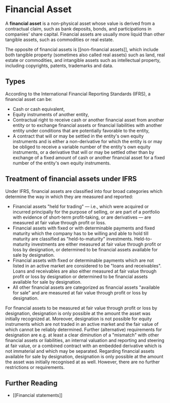 # Financial Asset

A **financial asset** is a non-physical asset whose value is derived from a contractual claim, such as bank deposits, bonds, and participations in companies' share capital. Financial assets are usually more liquid than other tangible assets, such as commodities or real estate.

The opposite of financial assets is [[non-financial assets]], which include both tangible property (sometimes also called real assets) such as land, real estate or commodities, and intangible assets such as intellectual property, including copyrights, patents, trademarks and data.

## Types
According to the International Financial Reporting Standards (IFRS), a financial asset can be:
- Cash or cash equivalent,
- Equity instruments of another entity,
- Contractual right to receive cash or another financial asset from another entity or to exchange financial assets or financial liabilities with another entity under conditions that are potentially favorable to the entity,
- A contract that will or may be settled in the entity's own equity instruments and is either a non-derivative for which the entity is or may be obliged to receive a variable number of the entity's own equity instruments, or a derivative that will or may be settled other than by exchange of a fixed amount of cash or another financial asset for a fixed number of the entity's own equity instruments.

## Treatment of financial assets under IFRS
Under IFRS, financial assets are classified into four broad categories which determine the way in which they are measured and reported:
- Financial assets "held for trading" — i.e., which were acquired or incurred principally for the purpose of selling, or are part of a portfolio with evidence of short-term profit-taking, or are derivatives — are measured at fair value through profit or loss.
- Financial assets with fixed or with determinable payments and fixed maturity which the company has to be willing and able to hold till maturity are classified as "held-to-maturity" investments. Held-to-maturity investments are either measured at fair value through profit or loss by designation, or determined to be financial assets available for sale by designation.
- Financial assets with fixed or determinable payments which are not listed in an active market are considered to be "loans and receivables". Loans and receivables are also either measured at fair value through profit or loss by designation or determined to be financial assets available for sale by designation.
- All other financial assets are categorized as financial assets "available for sale" and are measured at fair value through profit or loss by designation.

For financial assets to be measured at fair value through profit or loss by designation, designation is only possible at the amount the asset was initially recognized at. Moreover, designation is not possible for equity instruments which are not traded in an active market and the fair value of which cannot be reliably determined. Further (alternative) requirements for designation are e.g. at least a clear diminution of a "mismatch" with other financial assets or liabilities, an internal valuation and reporting and steering at fair value, or a combined contract with an embedded derivative which is not immaterial and which may be separated. Regarding financial assets available for sale by designation, designation is only possible at the amount the asset was initially recognised at as well. However, there are no further restrictions or requirements. 

## Further Reading 
- [[Financial statements]]